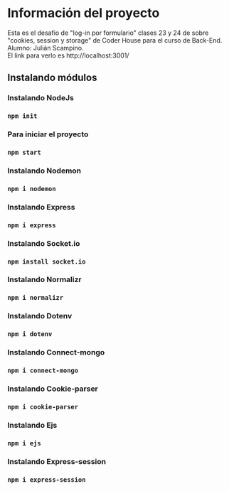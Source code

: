 # Información del proyecto

Esta es el desafio de "log-in por formulario" clases 23 y 24 de sobre "cookies, session y storage" de Coder House para el curso de Back-End. Alumno: Julián Scampino.  
El link para verlo es http://localhost:3001/

## Instalando módulos

### Instalando NodeJs

###  `npm init`

### Para iniciar el proyecto

###  `npm start`

### Instalando Nodemon

### `npm i nodemon`

### Instalando Express

### `npm i express`

### Instalando Socket.io

### `npm install socket.io`

### Instalando Normalizr

### `npm i normalizr`

### Instalando Dotenv

### `npm i dotenv`

### Instalando Connect-mongo

### `npm i connect-mongo`

### Instalando Cookie-parser

### `npm i cookie-parser`

### Instalando Ejs

### `npm i ejs`

### Instalando Express-session

### `npm i express-session`








